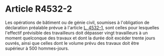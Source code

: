 # Article R4532-2

  
Les opérations de bâtiment ou de génie civil, soumises à l'obligation de déclaration préalable prévue à l'article [L. 4532-1][1], sont celles pour lesquelles l'effectif prévisible des travailleurs doit dépasser vingt travailleurs à un moment quelconque des travaux et dont la durée doit excéder trente jours ouvrés, ainsi que celles dont le volume prévu des travaux doit être supérieur à 500 hommes-jours.

 [1]: /affichCodeArticle.do?cidTexte=LEGITEXT000006072050&idArticle=LEGIARTI000006903262&dateTexte=&categorieLien=cid